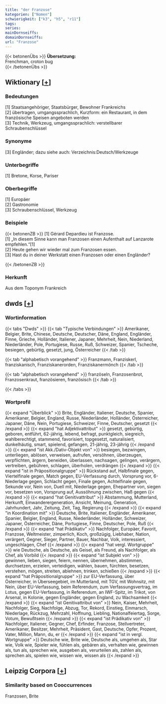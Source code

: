 ```yaml
---
title: "der Franzose"
kategorien: ["Nomen"]
schwierigkeit: ["k3", "h5", "r11"]
tags:
series:
mainDornseiffs:
domainDornseiffs:
url: "Franzose"
---
```


{{< betonenÜbs >}}
**Übersetzung:**  
Frenchman, croton bug  
{{< /betonenÜbs >}}

## Wiktionary [[+](https://de.wiktionary.org/wiki/Franzose)]

### Bedeutungen
[1] Staatsangehöriger, Staatsbürger, Bewohner Frankreichs  
[2] übertragen, umgangssprachlich, Kurzform: ein Restaurant, in dem französische Speisen angeboten werden  
[3] Technik, Werkzeug, umgangssprachlich: verstellbarer Schraubenschlüssel  

### Synonyme
[3] Engländer; dazu siehe auch: Verzeichnis:Deutsch/Werkzeuge  

### Unterbegriffe
[1] Bretone, Korse, Pariser  

### Oberbegriffe
[1] Europäer  
[2] Gastronomie  
[3] Schraubenschlüssel, Werkzeug  

### Beispiele
{{< betonenZB >}}
[1] Gérard Depardieu ist Franzose.  
[1] „In diesem Sinne kann man Franzosen einen Aufenthalt auf Lanzarote empfehlen.“[1]  
[2] Heute gehen wir wieder mal zum Franzosen essen.  
[3] Hast du in deiner Werkstatt einen Franzosen oder einen Engländer?  

{{< /betonenZB >}}
### Herkunft
Aus dem Toponym Frankreich  



## dwds [[+](https://www.dwds.de/wb/Franzose)]

### Wortinformation
{{< tabs "Dwds" >}}
{{< tab "Typische Verbindungen" >}}
Amerikaner, Belgier, Brite, Chinese, Deutsche, Deutscher, Däne, England, Engländer, Finne, Grieche, Holländer, Italiener, Japaner, Mehrheit, Nein, Niederland, Niederländer, Pole, Portugiese, Russe, Ruß, Schweizer, Spanier, Tscheche, besiegen, gebürtig, gesetzt, jung, Österreicher
{{< /tab >}}

{{< tab "alphabetisch vorangehend" >}}
Franzmann, Franziskerl, franziskanisch, Franziskanerorden, Franziskanermönch
{{< /tab >}}

{{< tab "alphabetisch vorangehend" >}}
französeln, Franzosenbrot, Franzosenkraut, französieren, französisch
{{< /tab >}}

{{< /tabs >}}

### Wortprofil
{{< expand "Überblick" >}} Brite, Engländer, Italiener, Deutsche, Spanier, Amerikaner, Belgier, England, Russe, Niederländer, Holländer, Österreicher, Japaner, Däne, Nein, Portugiese, Schweizer, Finne, Deutscher, gesetzt {{< /expand >}}
{{< expand "hat Adjektivattribut" >}} gesetzt, gebürtig, geboren, entführt, 62-jährig, lebend, befragt, punktgleich, siegreich, wahlberechtigt, stammend, favorisiert, topgesetzt, naturalisiert, dunkelhäutig, smart, spielend, gefangen, 21-jährig, 23-jährig {{< /expand >}}
{{< expand "ist Akk./Dativ-Objekt von" >}} besiegen, bezwingen, unterliegen, ablösen, verweisen, aufrufen, versöhnen, überzeugen, verpflichten, ärgern, beneiden, überlassen, nachsagen, gelingen, verärgern, vertreiben, gebühren, schlagen, überholen, verdrängen {{< /expand >}}
{{< expand "ist in Präpositionalgruppe" >}} Rückstand auf, Halbfinale gegen, Viertelfinale gegen, Match gegen, EU-Verfassung durch, Vorsprung vor, 6-Niederlage gegen, Schlacht gegen, Finale gegen, Achtelfinale gegen, Sekunde vor, Nein von, Duell mit, Niederlage gegen, Ehepartner von, siegen vor, besetzen von, Vorsprung auf, Aussöhnung zwischen, Haß gegen {{< /expand >}}
{{< expand "hat Genitivattribut" >}} Abstammung, Mutterland, Herkunft, Einwanderergeneration, Ansicht, Meinung, Generation, Jahrhundert, Jahr, Zeitung, Zeit, Tag, Regierung {{< /expand >}}
{{< expand "in Koordination mit" >}} Deutsche, Brite, Italiener, Engländer, Amerikaner, Spanier, Belgier, England, Russe, Niederländer, Holländer, Schweizer, Japaner, Österreicher, Däne, Portugiese, Finne, Deutscher, Pole, Ruß {{< /expand >}}
{{< expand "hat Prädikativ" >}} Nachfolger, Europäer, Favorit, Franzose, Weltmeister, zimperlich, Koch, großzügig, Liebhaber, Nation, verärgert, Gegner, Sieger, Partner, Bauer, Nachbar, Volk, interessiert, ungeschlagen, Chef {{< /expand >}}
{{< expand "hat vergl. Wortgruppe" >}} wie Deutsche, als Deutsche, als Geisel, als Freund, als Nachfolger, als Chef, als Vorbild {{< /expand >}}
{{< expand "ist Subjekt von" >}} gewinnen, lieben, siegen, feiern, nennen, übernehmen, abstimmen, durchsetzen, erzielen, verteidigen, wählen, bauen, fürchten, besetzen, verstehen, mögen, streiten, ablehnen, trinken, schießen {{< /expand >}}
{{< expand "hat Präpositionalgruppe" >}} zur EU-Verfassung, über Österreicher, in Überseegebiet, im Mutterland, mit TGV, mit Wohnsitz, mit Nein, über EU-Verfassung, beim Referendum, zum Verfassungsvertrag, im Lotus, gegen EU-Verfassung, in Referendum, an IWF-Spitz, im Trikot, von Arsenal, in Kolonie, gegen Engländer, gegen England, zu Wachsamkeit {{< /expand >}}
{{< expand "ist Genitivattribut von" >}} Nein, Kaiser, Mehrheit, Nachfolger, Sieg, Nachfolge, Abzug, Tor, Rekord, Einstieg, Einmarsch, Niederlage, Rückzug, Mehrzahl, Hoffnung, Liebling, Nationalfeiertag, Sorge, Votum, Bewußtsein {{< /expand >}}
{{< expand "ist Prädikativ von" >}} Nachfolger, Italiener, Gegner, Chef, Erfinder, Franzose, Stellvertreter, Amerikaner, Besitzer, Mehrheit, Präsident, Gast, Deutsche, Opfer, Prozent, Vater, Million, Mann, du, er {{< /expand >}}
{{< expand "ist in vergl. Wortgruppe" >}} Deutsche wie, Brite wie, Deutsche als, umgehen als, Star wie, Volk wie, Spieler wie, fühlen als, gebären als, verhalten wie, gewinnen als, tun als, sprechen wie, ausgeben als, verurteilen als, zahlen als, sprechen als, spielen wie, wissen wie, wissen als {{< /expand >}}

## Leipzig Corpora [[+](https://corpora.uni-leipzig.de/en/res?word=Franzose&corpusId=deu_newscrawl-public_2018)]


### Similarity based on Cooccurrences
Franzosen, Brite

